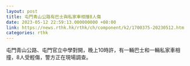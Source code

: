 ```yaml
---
layout: post
title: 屯門青山公路有巴士與私家車相撞8人傷
date: 2023-05-12 22:59:13.000000000 +08:00
link: https://news.rthk.hk/rthk/ch/component/k2/1700375-20230512.htm
categories: rthk
---
```


屯門青山公路、屯門官立中學對開，晚上10時許，有一輛巴士和一輛私家車相撞，8人受輕傷，警方正在現場調查。
